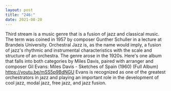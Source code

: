 ```yaml
---
layout: post
title: "246:"
date: 2021-08-20
---
```


Third stream is a music genre that is a fusion of jazz and classical music. The term was coined in 1957 by composer Gunther Schuller in a lecture at Brandeis University. Orchestral Jazz is, as the name would imply, a fusion of jazz's rhythmic and instrumental characteristics with the scale and structure of an orchestra. The genre arose in the 1920s. Here's one album that falls into both categories by Miles Davis, paired with arranger and composer Gil Evans:
 Miles Davis - Sketches of Spain (1960) (Full Album)
https://youtu.be/mSS5p9BdNGU 
Evans is recognized as one of the greatest orchestrators in jazz and playing an important role in the development of cool jazz, modal jazz, free jazz, and jazz fusion.
